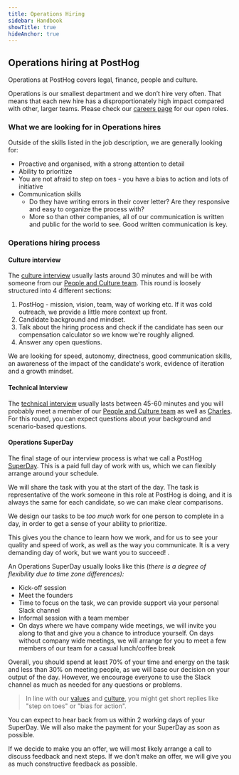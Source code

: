 ```yaml
---
title: Operations Hiring
sidebar: Handbook
showTitle: true
hideAnchor: true
---
```


## Operations hiring at PostHog

Operations at PostHog covers legal, finance, people and culture. 

Operations is our smallest department and we don’t hire very often. That means that each new hire has a disproportionately high impact compared with other, larger teams. Please check our [careers page](/careers) for our open roles. 


### What we are looking for in Operations hires

Outside of the skills listed in the job description, we are generally looking for: 

*   Proactive and organised, with a strong attention to detail
*   Ability to prioritize 
*   You are not afraid to step on toes - you have a bias to action and lots of initiative
*   Communication skills
    *   Do they have writing errors in their cover letter? Are they responsive and easy to organize the process with?
    *   More so than other companies, all of our communication is written and public for the world to see. Good written communication is key.


### Operations hiring process 

#### Culture interview

The [culture interview](https://posthog.com/handbook/people/hiring-process#interview-1---culture-with-eltje) usually lasts around 30 minutes and will be with someone from our [People and Culture team](https://posthog.com/handbook/people/team-structure/people). This round is loosely structured into 4 different sections:

1. PostHog - mission, vision, team, way of working etc. If it was cold outreach, we provide a little more context up front.
2. Candidate background and mindset.
3. Talk about the hiring process and check if the candidate has seen our compensation calculator so we know we're roughly aligned.
4. Answer any open questions.

We are looking for speed, autonomy, directness, good communication skills, an awareness of the impact of the candidate's work, evidence of iteration and a growth mindset. 

#### Technical Interview 

The [technical interview](https://posthog.com/handbook/people/hiring-process#interview-2) usually lasts between 45-60 minutes and you will probably meet a member of our [People and Culture team](https://posthog.com/handbook/people/team-structure/people) as well as [Charles](https://posthog.com/handbook/people/team#charles-cook-business-operations). For this round, you can expect questions about your background and scenario-based questions. 

#### Operations SuperDay

The final stage of our interview process is what we call a PostHog [SuperDay](https://posthog.com/handbook/people/hiring-process#posthog-superday). This is a paid full day of work with us, which we can flexibly arrange around your schedule. 

We will share the task with you at the start of the day. The task is representative of the work someone in this role at PostHog is doing, and it is always the same for each candidate, so we can make clear comparisons.

We design our tasks to be _too much_ work for one person to complete in a day, in order to get a sense of your ability to prioritize. 

This gives you the chance to learn how we work, and for us to see your quality and speed of work, as well as the way you communicate. It is a very demanding day of work, but we want you to succeed! .

An Operations SuperDay usually looks like this  (_there is a degree of flexibility due to time zone differences):_

*   Kick-off session
*   Meet the founders
*   Time to focus on the task, we can provide support via your personal Slack channel 
*   Informal session with a team member 
*   On days where we have company wide meetings, we will invite you along to that and give you a chance to introduce yourself. On days without company wide meetings, we will arrange for you to meet a few members of our team for a casual lunch/coffee break

Overall, you should spend at least 70% of your time and energy on the task and less than 30% on meeting people, as we will base our decision on your output of the day. However, we encourage everyone to use the Slack channel as much as needed for any questions or problems. 

> In line with our [values](/handbook/company/values) and [culture](/handbook/company/culture), you might get short replies like "step on toes" or "bias for action". 

You can expect to hear back from us within 2 working days of your SuperDay. We will also make the payment for your SuperDay as soon as possible. 

If we decide to make you an offer, we will most likely arrange a call to discuss feedback and next steps.
If we don’t make an offer, we will give you as much constructive feedback as possible. 
